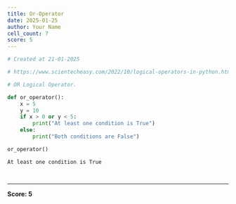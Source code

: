 ```yaml
---
title: Or-Operator
date: 2025-01-25
author: Your Name
cell_count: 7
score: 5
---
```


```python
# Created at 21-01-2025
```


```python
# https://www.scientecheasy.com/2022/10/logical-operators-in-python.html/
```


```python
# OR Logical Operator.
```


```python
def or_operator():
    x = 5
    y = 10
    if x > 0 or y < 5:
        print("At least one condition is True")
    else:
        print("Both conditions are False")
```


```python
or_operator()
```

    At least one condition is True



```python

```


```python

```


---
**Score: 5**

